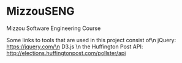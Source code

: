 # MizzouSENG
Mizzou Software Engineering Course

Some links to tools that are used in this project consist of\n
jQuery: https://jquery.com/\n
D3.js \n
the Huffington Post API: http://elections.huffingtonpost.com/pollster/api
